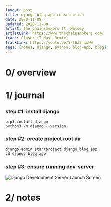 ```yaml
---
layout: post
title: django blog app construction
date: 2020-11-08
updated: 2020-11-08
artist: The Chainsmokers ft. Halsey
artistLink: https://www.thechainsmokers.com/
track: Closer (T-Mass Remix)
trackLink: https://youtu.be/S-l6a34mwWw
tags: [notes, django, python, blog-app, blog]
---
```


# 0/ overview


# 1/ journal

### step #1: install django

```python3
pip3 install django
python3 -m django --version
```

### step #2: create project root dir

```python3
django-admin startproject django_blog_app
cd django_blog_app
```

### step #3: ensure running dev-server

<img class="plot mx-auto text-center img-fluid" src="https://www.freecodecamp.org/news/content/images/2020/02/DjangoRocket.gif" alt="Django Development Server Launch Screen">

# 2/ notes







